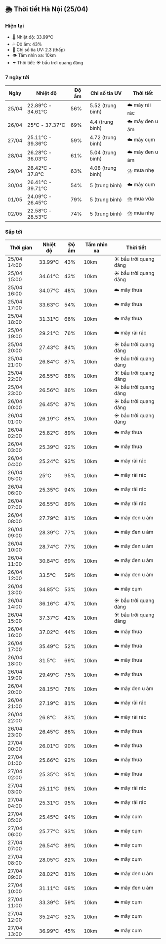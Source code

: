 ## 🌦️ Thời tiết Hà Nội (25/04)

### Hiện tại

- 🌡️ Nhiệt độ: 33.99℃
- 💦 Độ ẩm: 43%
- 🌟 Chỉ số tia UV: 2.3 (thấp)
- 👁️ Tầm nhìn xa: 10km
- ☂️ Thời tiết: ☀️ bầu trời quang đãng

### 7 ngày tới

| Ngày | Nhiệt độ | Độ ẩm | Chỉ số tia UV | Thời tiết |
| --- | --- | --- | --- | --- |
| 25/04 | 22.89℃ - 34.61℃ | 56% | 5.52 (trung bình) | ☁️ mây rải rác |
| 26/04 | 25℃ - 37.37℃ | 69% | 4.4 (trung bình) | ☁️ mây đen u ám |
| 27/04 | 25.11℃ - 39.36℃ | 59% | 4.72 (trung bình) | ☁️ mây cụm |
| 28/04 | 26.28℃ - 36.03℃ | 61% | 5.04 (trung bình) | ☁️ mây đen u ám |
| 29/04 | 26.42℃ - 37.8℃ | 63% | 4.08 (trung bình) | ⛈️ mưa nhẹ |
| 30/04 | 26.41℃ - 39.71℃ | 54% | 5 (trung bình) | ☁️ mây cụm |
| 01/05 | 24.09℃ - 26.45℃ | 79% | 5 (trung bình) | ⛈️ mưa vừa |
| 02/05 | 22.58℃ - 28.53℃ | 74% | 5 (trung bình) | ⛈️ mưa nhẹ |

### Sắp tới

| Thời gian | Nhiệt độ | Độ ẩm | Tầm nhìn xa | Thời tiết |
| --- | --- | --- | --- | --- |
| 25/04 14:00 | 33.99℃ | 43% | 10km | ☀️ bầu trời quang đãng |
| 25/04 15:00 | 34.61℃ | 43% | 10km | ☀️ bầu trời quang đãng |
| 25/04 16:00 | 34.07℃ | 48% | 10km | ☁️ mây thưa |
| 25/04 17:00 | 33.63℃ | 54% | 10km | ☁️ mây thưa |
| 25/04 18:00 | 31.31℃ | 66% | 10km | ☁️ mây thưa |
| 25/04 19:00 | 29.21℃ | 76% | 10km | ☁️ mây rải rác |
| 25/04 20:00 | 27.43℃ | 84% | 10km | ☀️ bầu trời quang đãng |
| 25/04 21:00 | 26.84℃ | 87% | 10km | ☀️ bầu trời quang đãng |
| 25/04 22:00 | 26.55℃ | 88% | 10km | ☀️ bầu trời quang đãng |
| 25/04 23:00 | 26.56℃ | 86% | 10km | ☀️ bầu trời quang đãng |
| 26/04 00:00 | 26.45℃ | 87% | 10km | ☀️ bầu trời quang đãng |
| 26/04 01:00 | 26.19℃ | 88% | 10km | ☀️ bầu trời quang đãng |
| 26/04 02:00 | 25.82℃ | 89% | 10km | ☁️ mây thưa |
| 26/04 03:00 | 25.39℃ | 92% | 10km | ☁️ mây thưa |
| 26/04 04:00 | 25.24℃ | 93% | 10km | ☁️ mây rải rác |
| 26/04 05:00 | 25℃ | 95% | 10km | ☁️ mây rải rác |
| 26/04 06:00 | 25.35℃ | 94% | 10km | ☁️ mây rải rác |
| 26/04 07:00 | 26.55℃ | 89% | 10km | ☁️ mây rải rác |
| 26/04 08:00 | 27.79℃ | 81% | 10km | ☁️ mây đen u ám |
| 26/04 09:00 | 28.39℃ | 77% | 10km | ☁️ mây đen u ám |
| 26/04 10:00 | 28.74℃ | 77% | 10km | ☁️ mây đen u ám |
| 26/04 11:00 | 30.84℃ | 69% | 10km | ☁️ mây đen u ám |
| 26/04 12:00 | 33.5℃ | 59% | 10km | ☁️ mây đen u ám |
| 26/04 13:00 | 34.85℃ | 53% | 10km | ☁️ mây cụm |
| 26/04 14:00 | 36.16℃ | 47% | 10km | ☀️ bầu trời quang đãng |
| 26/04 15:00 | 37.37℃ | 42% | 10km | ☀️ bầu trời quang đãng |
| 26/04 16:00 | 37.02℃ | 44% | 10km | ☁️ mây thưa |
| 26/04 17:00 | 35.49℃ | 52% | 10km | ☁️ mây thưa |
| 26/04 18:00 | 31.5℃ | 69% | 10km | ☁️ mây thưa |
| 26/04 19:00 | 29.49℃ | 75% | 10km | ☁️ mây thưa |
| 26/04 20:00 | 28.15℃ | 78% | 10km | ☁️ mây đen u ám |
| 26/04 21:00 | 27.19℃ | 81% | 10km | ☁️ mây rải rác |
| 26/04 22:00 | 26.8℃ | 83% | 10km | ☁️ mây rải rác |
| 26/04 23:00 | 26.45℃ | 86% | 10km | ☁️ mây thưa |
| 27/04 00:00 | 26.01℃ | 90% | 10km | ☁️ mây thưa |
| 27/04 01:00 | 25.66℃ | 93% | 10km | ☁️ mây thưa |
| 27/04 02:00 | 25.35℃ | 95% | 10km | ☁️ mây thưa |
| 27/04 03:00 | 25.11℃ | 96% | 10km | ☁️ mây rải rác |
| 27/04 04:00 | 25.31℃ | 95% | 10km | ☁️ mây rải rác |
| 27/04 05:00 | 25.45℃ | 94% | 10km | ☁️ mây cụm |
| 27/04 06:00 | 25.77℃ | 93% | 10km | ☁️ mây cụm |
| 27/04 07:00 | 26.54℃ | 89% | 10km | ☁️ mây cụm |
| 27/04 08:00 | 28.05℃ | 82% | 10km | ☁️ mây cụm |
| 27/04 09:00 | 28.02℃ | 81% | 10km | ☁️ mây đen u ám |
| 27/04 10:00 | 31.11℃ | 68% | 10km | ☁️ mây đen u ám |
| 27/04 11:00 | 33.39℃ | 59% | 10km | ☁️ mây cụm |
| 27/04 12:00 | 35.24℃ | 52% | 10km | ☁️ mây cụm |
| 27/04 13:00 | 36.99℃ | 45% | 10km | ☁️ mây cụm |
